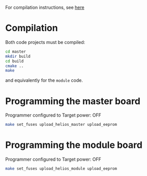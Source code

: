 For compilation instructions, see [here](https://github.com/formicidae-tracker/documentation/wiki/Technical-Guide%3A-Uploading-a-new-firmware)

# Compilation
Both code projects must be compiled:
```sh
cd master
mkdir build
cd build
cmake ..
make
```
and equivalently for the `module` code.

# Programming the master board
Programmer configured to Target power: OFF

```sh
make set_fuses upload_helios_master upload_eeprom
```

# Programming the module board
Programmer configured to Target power: OFF

```sh
make set_fuses upload_helios_module upload_eeprom
```
